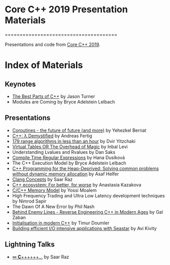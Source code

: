 # Core C++ 2019 Presentation Materials
======================================

Presentations and code from [Core C++ 2019](http://corecpp.org).

# Index of Materials

## Keynotes

 - [The Best Parts of C++](Keynotes/Jason_The_Best_Parts_Of_C++.pdf) by Jason Turner
 - Modules are Coming by Bryce Adelstein Lelbach
 
## Presentations

 - [Coroutines - the future of future (and more)](Presentations/Yehezkel_Coroutines.pdf) by Yehezkel Bernat
 - [C++: λ Demystified](https://www.andreasfertig.info/talks.html) by Andreas Fertig
 - [179 range algorithms in less than an hour](Presentations/Dvir_179_range_algorithms_in_less_than_an_hour.pdf) by Dvir Yitzchaki
 - [Virtual Tables OR The Overhead of Magic](Presentations/Inbal_Virtual_Tables_OR_The_Overhead_Of_Magic.pdf) by Inbal Levi  
 - Understanding Lvalues and Rvalues by Dan Saks
 - [Compile Time Regular Expressions](https://compile-time.re/corecpp-2019/#/) by Hana Dusíková  
 - The C++ Execution Model by Bryce Adelstein Lelbach
 - [C++ Programming for the Heap-Deprived: Solving common problems without dynamic memory allocation](Presentations/Asaf_C++_Programming_for_the_Heap-Deprived.pdf) by Asaf Helfer 
 - [Clang Concepts](Presentations/Saar_clang_concepts.pdf) by Saar Raz
 - [C++ ecosystem: For better, for worse](Presentations/Anastasia_Cpp_ecosystem.pdf) by Anastasia Kazakova
 - [C/C++ Memory Model](Presentations/Yossi_Memory_Model.pdf) by Yossi Moalem
 - High Frequency Trading and Ultra Low Latency development techniques by Nimrod Sapir
 - The Dawn Of A New Error by Phil Nash
 - [Behind Enemy Lines - Reverse Engineering C++ in Modern Ages](Presentations/Gal_Behind_Enemy_Lines_Reverse_Engineering_Cpp_in_Modern_Ages.pdf) by Gal Zaban
 - [Initialisation in modern C++](Presentations/Timur_Initialisation_in_modern_C++.pdf) by Timur Doumler
 - [Building efficient I/O intensive applications with Seastar](Presentations/Avi_Building_efficient_IO_intensive_applications_with_Seastar.pdf) by Avi Kivity

 
## Lightning Talks

- [∞ 𝐂++++++…](Presentations/Saar_infinite_cpp_slides.pdf) by Saar Raz
